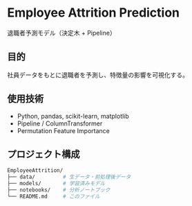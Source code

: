 # Employee Attrition Prediction

退職者予測モデル（決定木 + Pipeline）

## 目的
社員データをもとに退職者を予測し、特徴量の影響を可視化する。

## 使用技術
- Python, pandas, scikit-learn, matplotlib
- Pipeline / ColumnTransformer
- Permutation Feature Importance

## プロジェクト構成
```bash
EmployeeAttrition/
├── data/         # 生データ・前処理後データ
├── models/       # 学習済みモデル
├── notebooks/    # 分析ノートブック
└── README.md     # このファイル

